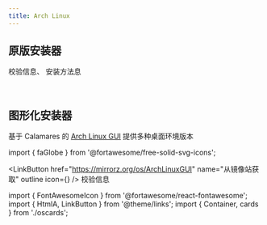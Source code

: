 ```yaml
---
title: Arch Linux
---
```


## 原版安装器

<Container>
    <cards.Arch />
</Container>

<HtmlA href="https://archlinux.org/iso/latest/sha256sums.txt">校验信息</HtmlA>、
<HtmlA href="https://wiki.archlinux.org/title/Installation_guide_(%E7%AE%80%E4%BD%93%E4%B8%AD%E6%96%87)">安装方法息</HtmlA>

<br/>

## 图形化安装器

基于 Calamares 的
[Arch Linux GUI](https://archlinuxgui.in/)
提供多种桌面环境版本

import { faGlobe } from '@fortawesome/free-solid-svg-icons';

<LinkButton href="https://mirrorz.org/os/ArchLinuxGUI" name="从镜像站获取" outline icon={<FontAwesomeIcon icon={faGlobe} />} />
<HtmlA href="https://osdn.net/projects/arch-linux-gui/releases/">校验信息</HtmlA>

import { FontAwesomeIcon } from '@fortawesome/react-fontawesome';
import { HtmlA, LinkButton } from '@theme/links';
import { Container, cards } from './oscards';
